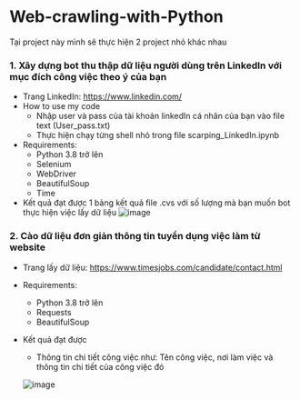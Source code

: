 # Web-crawling-with-Python

Tại project này mình sẽ thực hiện 2 project nhỏ khác nhau

### 1. Xây dựng bot thu thập dữ liệu người dùng trên LinkedIn với mục đích công việc theo ý của bạn
- Trang LinkedIn: https://www.linkedin.com/
- How to use my code
   + Nhập user và pass của tài khoản linkedIn cá nhân của bạn vào file text (User_pass.txt)
   + Thực hiện chạy từng shell nhỏ trong file scarping_LinkedIn.ipynb
- Requirements:
  + Python 3.8 trở lên
  + Selenium
  + WebDriver
  + BeautifulSoup
  + Time
- Kết quả đạt được
  1 bảng kết quả file .cvs với số lượng mà bạn muốn bot thực hiện việc lấy dữ liệu
  ![image](https://github.com/lonGDiBo/Web-crawling-with-Python/assets/115699195/85ded063-c522-416b-8b5b-91dd9a3b285d)

### 2. Cào dữ liệu đơn giản thông tin tuyển dụng việc làm từ website 
- Trang lấy dữ liệu: https://www.timesjobs.com/candidate/contact.html
- Requirements:
  + Python 3.8 trở lên
  + Requests
  + BeautifulSoup
- Kết quả đạt được
  + Thông tin chi tiết công việc như: Tên công việc, nơi làm việc và thông tin chi tiết của công việc đó
  
  ![image](https://github.com/lonGDiBo/Web-crawling-with-Python/assets/115699195/ac8771b7-9850-4428-80b3-26da68d821bb)
